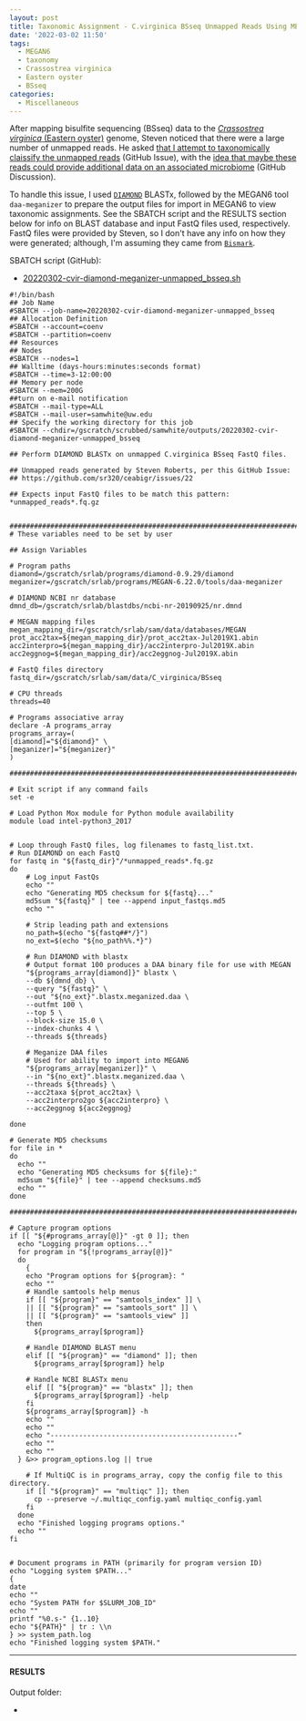 ```yaml
---
layout: post
title: Taxonomic Assignment - C.virginica BSseq Unmapped Reads Using MEGAN6 on Mox
date: '2022-03-02 11:50'
tags: 
  - MEGAN6
  - taxonomy
  - Crassostrea virginica
  - Eastern oyster
  - BSseq
categories: 
  - Miscellaneous
---
```

After mapping bisulfite sequencing (BSseq) data to the [_Crassostrea virginica_ (Eastern oyster)](https://en.wikipedia.org/wiki/Eastern_oyster) genome, Steven noticed that there were a large number of unmapped reads. He asked [that I attempt to taxonomically claissify the unmapped reads](https://github.com/sr320/ceabigr/issues/22) (GitHub Issue), with the [idea that maybe these reads could provide additional data on an associated microbiome](https://github.com/sr320/ceabigr/discussions/11) (GitHub Discussion).

To handle this issue, I used [`DIAMOND`](https://github.com/bbuchfink/diamond) BLASTx, followed by the MEGAN6 tool `daa-meganizer` to prepare the output files for import in MEGAN6 to view taxonomic assignments. See the SBATCH script and the RESULTS section below for info on BLAST database and input FastQ files used, respectively. FastQ files were provided by Steven, so I don't have any info on how they were generated; although, I'm assuming they came from [`Bismark`](https://github.com/FelixKrueger/Bismark).

SBATCH script (GitHub):

- [20220302-cvir-diamond-meganizer-unmapped_bsseq.sh](https://github.com/RobertsLab/sams-notebook/blob/master/sbatch_scripts/20220302-cvir-diamond-meganizer-unmapped_bsseq.sh)

```shell
#!/bin/bash
## Job Name
#SBATCH --job-name=20220302-cvir-diamond-meganizer-unmapped_bsseq
## Allocation Definition
#SBATCH --account=coenv
#SBATCH --partition=coenv
## Resources
## Nodes
#SBATCH --nodes=1
## Walltime (days-hours:minutes:seconds format)
#SBATCH --time=3-12:00:00
## Memory per node
#SBATCH --mem=200G
##turn on e-mail notification
#SBATCH --mail-type=ALL
#SBATCH --mail-user=samwhite@uw.edu
## Specify the working directory for this job
#SBATCH --chdir=/gscratch/scrubbed/samwhite/outputs/20220302-cvir-diamond-meganizer-unmapped_bsseq

## Perform DIAMOND BLASTx on unmapped C.virginica BSseq FastQ files.

## Unmapped reads generated by Steven Roberts, per this GitHub Issue:
## https://github.com/sr320/ceabigr/issues/22

## Expects input FastQ files to be match this pattern: *unmapped_reads*.fq.gz


###################################################################################
# These variables need to be set by user

## Assign Variables

# Program paths
diamond=/gscratch/srlab/programs/diamond-0.9.29/diamond
meganizer=/gscratch/srlab/programs/MEGAN-6.22.0/tools/daa-meganizer

# DIAMOND NCBI nr database
dmnd_db=/gscratch/srlab/blastdbs/ncbi-nr-20190925/nr.dmnd

# MEGAN mapping files
megan_mapping_dir=/gscratch/srlab/sam/data/databases/MEGAN
prot_acc2tax=${megan_mapping_dir}/prot_acc2tax-Jul2019X1.abin
acc2interpro=${megan_mapping_dir}/acc2interpro-Jul2019X.abin
acc2eggnog=${megan_mapping_dir}/acc2eggnog-Jul2019X.abin

# FastQ files directory
fastq_dir=/gscratch/srlab/sam/data/C_virginica/BSseq

# CPU threads
threads=40

# Programs associative array
declare -A programs_array
programs_array=(
[diamond]="${diamond}" \
[meganizer]="${meganizer}"
)

###################################################################################################

# Exit script if any command fails
set -e

# Load Python Mox module for Python module availability
module load intel-python3_2017


# Loop through FastQ files, log filenames to fastq_list.txt.
# Run DIAMOND on each FastQ
for fastq in "${fastq_dir}"/*unmapped_reads*.fq.gz
do
	# Log input FastQs
    echo ""
    echo "Generating MD5 checksum for ${fastq}..."
	md5sum "${fastq}" | tee --append input_fastqs.md5
    echo ""

	# Strip leading path and extensions
	no_path=$(echo "${fastq##*/}")
	no_ext=$(echo "${no_path%%.*}")

	# Run DIAMOND with blastx
	# Output format 100 produces a DAA binary file for use with MEGAN
	"${programs_array[diamond]}" blastx \
	--db ${dmnd_db} \
	--query "${fastq}" \
	--out "${no_ext}".blastx.meganized.daa \
	--outfmt 100 \
	--top 5 \
	--block-size 15.0 \
	--index-chunks 4 \
    --threads ${threads}

    # Meganize DAA files
    # Used for ability to import into MEGAN6
    "${programs_array[meganizer]}" \
    --in "${no_ext}".blastx.meganized.daa \
    --threads ${threads} \
    --acc2taxa ${prot_acc2tax} \
    --acc2interpro2go ${acc2interpro} \
    --acc2eggnog ${acc2eggnog}

done

# Generate MD5 checksums
for file in *
do
  echo ""
  echo "Generating MD5 checksums for ${file}:"
  md5sum "${file}" | tee --append checksums.md5
  echo ""
done

#######################################################################################################

# Capture program options
if [[ "${#programs_array[@]}" -gt 0 ]]; then
  echo "Logging program options..."
  for program in "${!programs_array[@]}"
  do
    {
    echo "Program options for ${program}: "
    echo ""
    # Handle samtools help menus
    if [[ "${program}" == "samtools_index" ]] \
    || [[ "${program}" == "samtools_sort" ]] \
    || [[ "${program}" == "samtools_view" ]]
    then
      ${programs_array[$program]}

    # Handle DIAMOND BLAST menu
    elif [[ "${program}" == "diamond" ]]; then
      ${programs_array[$program]} help

    # Handle NCBI BLASTx menu
    elif [[ "${program}" == "blastx" ]]; then
      ${programs_array[$program]} -help
    fi
    ${programs_array[$program]} -h
    echo ""
    echo ""
    echo "----------------------------------------------"
    echo ""
    echo ""
  } &>> program_options.log || true

    # If MultiQC is in programs_array, copy the config file to this directory.
    if [[ "${program}" == "multiqc" ]]; then
      cp --preserve ~/.multiqc_config.yaml multiqc_config.yaml
    fi
  done
  echo "Finished logging programs options."
  echo ""
fi


# Document programs in PATH (primarily for program version ID)
echo "Logging system $PATH..."
{
date
echo ""
echo "System PATH for $SLURM_JOB_ID"
echo ""
printf "%0.s-" {1..10}
echo "${PATH}" | tr : \\n
} >> system_path.log
echo "Finished logging system $PATH."
```

---

#### RESULTS

Output folder:

- []()

